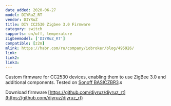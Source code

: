 ```yaml
---
date_added: 2020-06-27
model: DIYRuZ_RT
vendor: DIYRuZ
title: DIY CC2530 Zigbee 3.0 Firmware
category: switch
supports: on/off, temperature
zigbeemodel: ['DIYRuZ_RT']
compatible: [z2m]
mlink: https://habr.com/ru/company/iobroker/blog/495926/
link: 
link2:  
link3: 
---
```

Custom firmware for CC2530 devices, enabling them to use ZigBee 3.0 and additional components. Tested on [Sonoff BASICZBR3](Sonoff_BASICZBR3).s

Download firmware [https://github.com/diyruz/diyruz_rt](https://github.com/diyruz/diyruz_rt)
